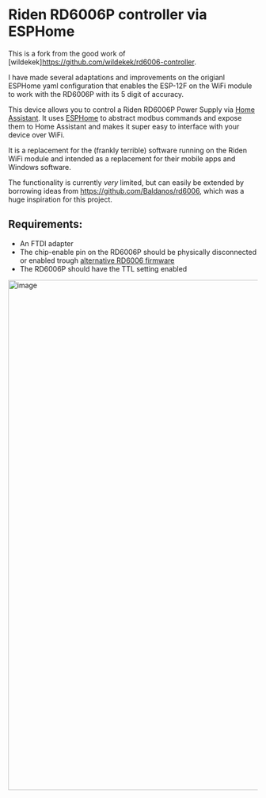 # Riden RD6006P controller via ESPHome

This is a fork from the good work of [wildekek]https://github.com/wildekek/rd6006-controller.

I have made several adaptations and improvements on the origianl ESPHome yaml configuration that enables the ESP-12F on the WiFi module to work with the RD6006P with its 5 digit of accuracy.

This device allows you to control a Riden RD6006P Power Supply via [Home Assistant](https://www.home-assistant.io/). It uses [ESPHome](https://esphome.io/) to abstract modbus commands and expose them to Home Assistant and makes it super easy to interface with your device over WiFi.

It is a replacement for the (frankly terrible) software running on the Riden WiFi module and intended as a replacement for their mobile apps and Windows software.

The functionality is currently *very* limited, but can easily be extended by borrowing ideas from https://github.com/Baldanos/rd6006, which was a huge inspiration for this project.

## Requirements:
- An FTDI adapter
- The chip-enable pin on the RD6006P should be physically disconnected or enabled trough [alternative RD6006 firmware](https://www.eevblog.com/forum/testgear/ruideng-riden-rd6006-dc-power-supply/950/)
- The RD6006P should have the TTL setting enabled

<img width="1028" alt="image" src="https://user-images.githubusercontent.com/2332647/171522772-cb27c1a2-5ebc-4385-a022-043dd3dfc149.png">

